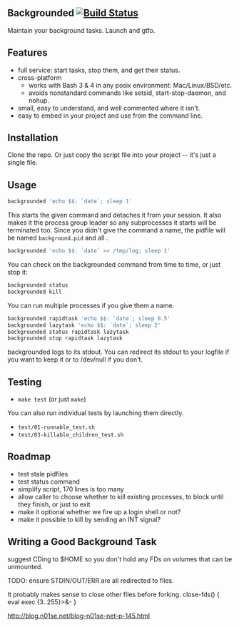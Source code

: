 ## Backgrounded [![Build Status](https://travis-ci.org/bronson/backgrounded.svg)](https://travis-ci.org/bronson/backgrounded)

Maintain your background tasks.  Launch and gtfo.


## Features

* full service: start tasks, stop them, and get their status.
* cross-platform
  * works with Bash 3 & 4 in any posix environment: Mac/Linux/BSD/etc.
  * avoids nonstandard commands like setsid, start-stop-daemon, and nohup.
* small, easy to understand, and well commented where it isn't.
* easy to embed in your project and use from the command line.


## Installation

Clone the repo.  Or just copy the script file into your project -- it's just a single file.


## Usage

```bash
backgrounded 'echo $$: `date`; sleep 1'
```

This starts the given command and detaches it from your session.
It also makes it the process group leader so any subprocesses it starts will
be terminated too.  Since you didn't give the command a name, the
pidfile will be named `background.pid` and all .

```bash
backgrounded 'echo $$: `date` >> /tmp/log; sleep 1'
```

You can check on the backgrounded command from time to time, or just stop it:

```bash
backgrounded status
backgrounded kill
```

You can run multiple processes if you give them a name.

```bash
backgrounded rapidtask 'echo $$: `date`; sleep 0.5'
backgrounded lazytask 'echo $$: `date`; sleep 2'
backgrounded status rapidtask lazytask
backgrounded stop rapidtask lazytask
```

backgrounded logs to its stdout.  You can redirect its stdout to
your logfile if you want to keep it or to /dev/null if you don't.


## Testing

* `make test` (or just `make`)

You can also run individual tests by launching them directly.

* `test/01-runnable_test.sh`
* `test/03-killable_children_test.sh`


## Roadmap

* test stale pidfiles
* test status command
* simplify script, 170 lines is too many
* allow caller to choose whether to kill existing processes, to block until they finish, or just to exit
* make it optional whether we fire up a login shell or not?
* make it possible to kill by sending an INT signal?


## Writing a Good Background Task

suggest CDing to $HOME so you don't hold any FDs on volumes that can be unmounted.

TODO: ensure STDIN/OUT/ERR are all redirected to files.

It probably makes sense to close other files before forking.
  close-fds() {
    eval exec {3..255}\>\&-
    }

http://blog.n01se.net/blog-n01se-net-p-145.html
